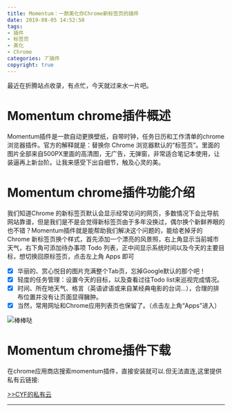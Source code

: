 ```yaml
---
title: Momentum：一款美化你Chrome新标签页的插件
date: 2019-08-05 14:52:50
tags:
- 插件
- 标签页
- 美化
- Chrome
categories: 丆插件
copyright: true
---
```

最近在折腾站点收录，有点忙，今天就过来水一片吧。
# Momentum chrome插件概述
Momentum插件是一款自动更换壁纸，自带时钟，任务日历和工作清单的chrome浏览器插件。官方的解释就是：替换你 Chrome 浏览器默认的“标签页”。里面的图片全部来自500PX里面的高清图，无广告，无弹窗，非常适合笔记本使用，让装逼再上新台阶。让我来感受下出自细节，触及心灵的美。

# Momentum chrome插件功能介绍
我们知道Chrome 的新标签页默认会显示经常访问的网页，多数情况下会比导航网站靠谱，但是我们是不是会觉得新标签页由于多年没换过，偶尔换个新鲜养眼的也不错？Momentum插件就是能帮助我们解决这个问题的，能给老掉牙的 Chrome 新标签页换个样式，首先添加一个漂亮的风景照，右上角显示当前城市天气，右下角可添加待办事项 Todo 列表，正中间显示系统时间以及今天的主要目标，想切换回原标签页，点击左上角 Apps 即可

- [x] 华丽的、赏心悦目的图片充满整个Tab页，忘掉Google默认的那个吧！
- [x] 轻度的任务管理：设置今天的目标，以及查看过往Todo list来巡视完成情况。
- [x] 时间、所在地天气、格言（英语谚语或来自某经典电影的台词…），合理的排布位置并没有让页面显得臃肿。
- [x] 当然，常用网址和Chrome应用列表页也保留了。（点击左上角“Apps”进入）

![棒棒哒](https://assets.cyfan.top/file/CYF-PicBed/pic/M.jpg "↑每天都能换壁纸呢!!")

# Momentum chrome插件下载
在chrome应用商店搜索momentum插件，直接安装就可以.但无法直连,这里提供私有云链接:

<a class="btn" href="https://pan.cyfan.top/%E6%8F%92%E4%BB%B6/crx/Momentum.7z">
              >>CYF的私有云 
            </a>
			
- - -


			